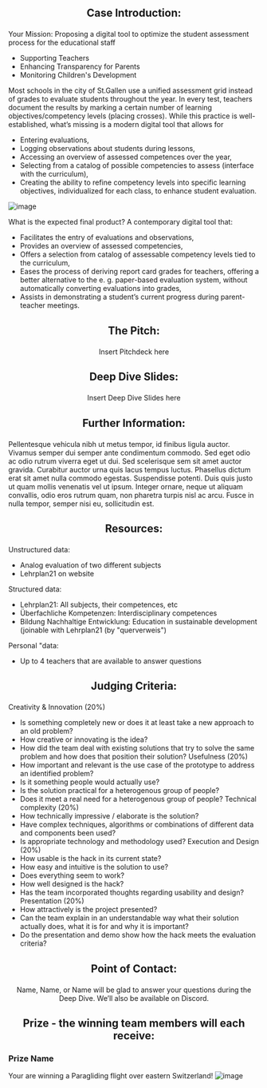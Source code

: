 ## <p align="center"> Case Introduction: </p>

Your Mission: Proposing a digital tool to optimize the student assessment process for the educational staff
- Supporting Teachers
- Enhancing Transparency for Parents
- Monitoring Children's Development

Most schools in the city of St.Gallen use a unified assessment grid instead of grades to evaluate students throughout the year. In every test, teachers document the results by marking a certain number of learning objectives/competency levels (placing crosses). While this practice is well-established, what’s missing is a modern digital tool that allows for

-	Entering evaluations,
-	Logging observations about students during lessons,
-	Accessing an overview of assessed competences over the year,
-	Selecting from a catalog of possible competencies to assess (interface with the curriculum),
-	Creating the ability to refine competency levels into specific learning objectives, individualized for each class, to enhance student evaluation.

![image](https://github.com/START-Hack/CityOfStGallen_STARTHACK24/assets/62013029/9fb7f83c-de1e-45ad-98a9-4de230c8197e)


What is the expected final product?
A contemporary digital tool that:
-	Facilitates the entry of evaluations and observations,
-	Provides an overview of assessed competencies,
-	Offers a selection from catalog of assessable competency levels tied to the curriculum,
-	Eases the process of deriving report card grades for teachers, offering a better alternative to the e. g. paper-based evaluation system, without automatically converting evaluations into grades,
-	Assists in demonstrating a student’s current progress during parent-teacher meetings.


## <p align="center"> The Pitch: </p>

<p align="center"> Insert Pitchdeck here </p>

## <p align="center"> Deep Dive Slides: </p>

<p align="center"> Insert Deep Dive Slides here </p>

## <p align="center"> Further Information: </p>

Pellentesque vehicula nibh ut metus tempor, id finibus ligula auctor. Vivamus semper dui semper ante condimentum commodo. Sed eget odio ac odio rutrum viverra eget ut dui. Sed scelerisque sem sit amet auctor gravida. Curabitur auctor urna quis lacus tempus luctus. Phasellus dictum erat sit amet nulla commodo egestas. Suspendisse potenti. Duis quis justo ut quam mollis venenatis vel ut ipsum. Integer ornare, neque ut aliquam convallis, odio eros rutrum quam, non pharetra turpis nisl ac arcu. Fusce in nulla tempor, semper nisi eu, sollicitudin est.

##  <p align="center"> Resources: </p>

Unstructured data:
- Analog evaluation of two different subjects
- Lehrplan21 on website

Structured data:
- Lehrplan21: All subjects, their competences, etc
- Überfachliche Kompetenzen: Interdisciplinary competences
- Bildung Nachhaltige Entwicklung: Education in sustainable development (joinable with Lehrplan21 (by "querverweis")

Personal "data:
- Up to 4 teachers that are available to answer questions


## <p align="center"> Judging Criteria: </p>

Creativity & Innovation (20%)
- Is something completely new or does it at least take a new approach to an old problem?
- How creative or innovating is the idea?
- How did the team deal with existing solutions that try to solve the same problem and how does that position their solution?
Usefulness (20%)
- How important and relevant is the use case of the prototype to address an identified problem?
- Is it something people would actually use?
- Is the solution practical for a heterogenous group of people?
- Does it meet a real need for a heterogenous group of people?
Technical complexity (20%)
- How technically impressive / elaborate is the solution?
- Have complex techniques, algorithms or combinations of different data and components been used?
- Is appropriate technology and methodology used?
Execution and Design (20%)
- How usable is the hack in its current state?
- How easy and intuitive is the solution to use?
- Does everything seem to work?
- How well designed is the hack?
- Has the team incorporated thoughts regarding usability and design?
Presentation (20%)
- How attractively is the project presented?
- Can the team explain in an understandable way what their solution actually does, what it is for and why it is important?
- Do the presentation and demo show how the hack meets the evaluation criteria?

## <p align="center"> Point of Contact: </p>

<p align="center"> Name, Name, or Name will be glad to answer your questions during the Deep Dive. We’ll also be available on Discord. </p>


## <p align="center"> Prize - the winning team members will each receive: </p>

### Prize Name
Your are winning a Paragliding flight over eastern Switzerland!
![image](https://github.com/START-Hack/CityOfStGallen_STARTHACK24/assets/62013029/cbdf6fcd-5d2d-412e-bc4b-995b27713476)


